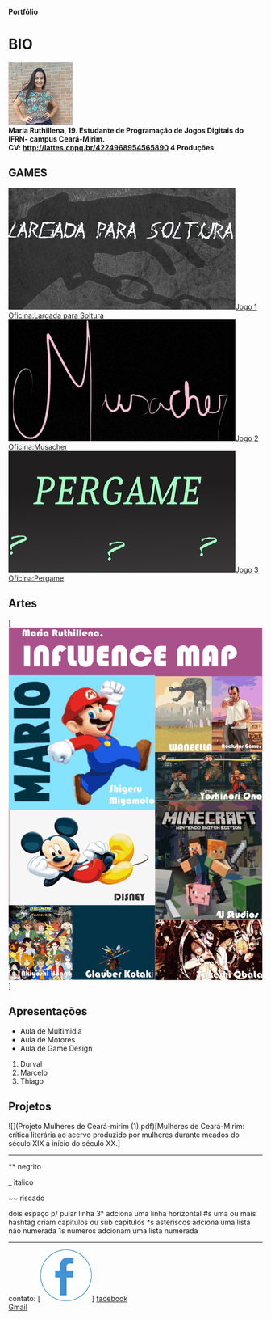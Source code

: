 
 **Portfólio**

# BIO
![](per.jpg)  
**Maria Ruthillena, 19. Estudante de Programação de Jogos Digitais do IFRN- campus Ceará-Mirim.  
CV: http://lattes.cnpq.br/4224968954565890    4 Produções**



## GAMES

![](largada.jpg)[Jogo 1 Oficina:Largada para Soltura](https://ruthimaria01.github.io/largada/)  
![](musacher.jpg)[Jogo 2 Oficina:Musacher](https://ruthimaria01.github.io/musacher/)  
![](pergamepot.jpg)[Jogo 3 Oficina:Pergame](https://eliciaa.github.io/Pergame/)  


## Artes
[![](1.png)]
## Apresentações
* Aula de Multimidia
* Aula de Motores
* Aula de Game Design

1. Durval
2. Marcelo
3. Thiago

## Projetos  
![](Projeto Mulheres de Ceará-mirim (1).pdf)[Mulheres de Ceará-Mirim: crítica literária ao acervo produzido por mulheres durante meados
do século XIX a início do século XX.]

* * *

** negrito

_ italico

~~ riscado  

   dois espaço p/ pular linha
 3* adciona uma linha horizontal
 #s uma ou mais hashtag criam capitulos ou sub capitulos
 *s asteriscos adciona uma lista não numerada
 1s numeros adcionam uma lista numerada
 
 * * *
contato:
[![](face.png)] [facebook](https://web.facebook.com/maria.ruthillena)   
[Gmail](mariaruthillena.mrf@gmail.com)

